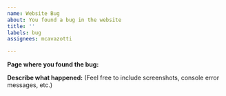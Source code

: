 ```yaml
---
name: Website Bug
about: You found a bug in the website
title: ''
labels: bug
assignees: mcavazotti

---
```


**Page where you found the bug:**

**Describe what happened:**
(Feel free to include screenshots, console error messages, etc.)
